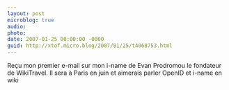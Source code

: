 ```yaml
---
layout: post
microblog: true
audio: 
photo: 
date: 2007-01-25 00:00:00 -0000
guid: http://xtof.micro.blog/2007/01/25/t4068753.html
---
```

Reçu mon premier e-mail sur mon i-name de Evan Prodromou le fondateur de WikiTravel. Il sera à Paris en juin et aimerais parler OpenID et i-name en wiki
